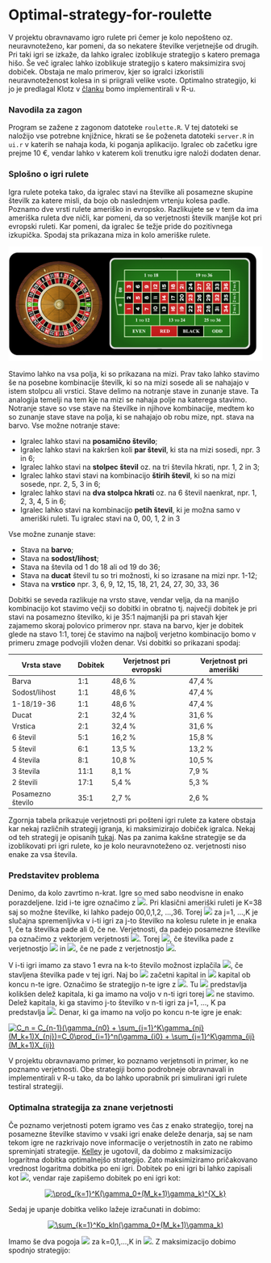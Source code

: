 # Optimal-strategy-for-roulette

V projektu obravnavamo igro rulete pri čemer je kolo nepošteno oz. neuravnoteženo, kar pomeni, da so nekatere številke verjetnejše od drugih. Pri taki igri se izkaže, da lahko igralec izoblikuje strategijo s katero premaga hišo. Še več igralec lahko izoblikuje strategijo s katero maksimizira svoj dobiček. Obstaja ne malo primerov, kjer so igralci izkoristili neuravnoteženost kolesa in si priigrali velike vsote. Optimalno strategijo, ki jo je predlagal Klotz v [članku](http://citeseerx.ist.psu.edu/viewdoc/download?doi=10.1.1.49.3373&rep=rep1&type=pdf) bomo implementirali v R-u.

### Navodila za zagon

Program se zažene z zagonom datoteke `roulette.R`. V tej datoteki se naložijo vse potrebne knjižnice, hkrati se še poženeta datoteki `server.R` in `ui.r` v katerih se nahaja koda, ki poganja aplikacijo. Igralec ob začetku igre prejme 10 €, vendar lahko v katerem koli trenutku igre naloži dodaten denar.

### Splošno o igri rulete

Igra rulete poteka tako, da igralec stavi na številke ali posamezne skupine številk za katere misli, da bojo ob naslednjem vrtenju kolesa padle. Poznamo dve vrsti rulete ameriško in evropsko. Razlikujete se v tem da ima ameriška ruleta dve ničli, kar pomeni, da so verjetnosti številk manjše kot pri evropski ruleti. Kar pomeni, da igralec še težje pride do pozitivnega izkupička. Spodaj sta prikazana miza in kolo ameriške rulete.

![Miza ameriške rulete](/images/american-roulette.png)

Stavimo lahko na vsa polja, ki so prikazana na mizi. Prav tako lahko stavimo še na posebne kombinacije številk, ki so na mizi sosede ali se nahajajo v istem stolpcu ali vrstici. Stave delimo na notranje stave in zunanje stave. Ta analogija temelji na tem kje na mizi se nahaja polje na katerega stavimo. Notranje stave so vse stave na številke in njihove kombinacije, medtem ko so zunanje stave stave na polja, ki se nahajajo ob robu mize, npt. stava na barvo. Vse možne notranje stave:
- Igralec lahko stavi na **posamično število**;
- Igralec  lahko stavi na kakršen koli **par števil**, ki sta na mizi sosedi, npr. 3 in 6;
- Igralec lahko stavi na **stolpec števil** oz. na tri števila hkrati, npr. 1, 2 in 3;
- Igralec lahko stavi stavi na kombinacijo **štirih števil**, ki so na mizi sosede, npr. 2, 5, 3 in 6;
- Igralec lahko stavi na **dva stolpca hkrati** oz. na 6 števil naenkrat, npr. 1, 2, 3, 4, 5 in 6;
- Igralec lahko stavi na kombinacijo **petih števil**, ki je možna samo v ameriški ruleti. Tu igralec stavi na 0, 00, 1, 2 in 3

Vse možne zunanje stave:
- Stava na **barvo**;
- Stava na **sodost/lihost**;
- Stava na števila od 1 do 18 ali od 19 do 36;
- Stava na **ducat** števil tu so tri možnosti, ki so izrasane na mizi npr. 1-12;
- Stava na **vrstico** npr. 3, 6, 9, 12, 15, 18, 21, 24, 27, 30, 33, 36

Dobitki se seveda razlikuje na vrsto stave, vendar velja, da na manjšo kombinacijo kot stavimo večji so dobitki in obratno tj. največji dobitek je pri stavi na posamezno številko, ki je 35:1 najmanjši pa pri stavah kjer zajamemo skoraj polovico primerov npr. stava na barvo, kjer je dobitek glede na stavo 1:1, torej če stavimo na najbolj verjetno kombinacijo bomo v primeru zmage podvojili vložen denar. Vsi dobitki so prikazani spodaj:

|Vrsta stave|Dobitek|Verjetnost pri evropski|Verjetnost pri ameriški|
|------|---------|--------|-------|
|Barva|1:1|48,6 %|47,4 %|
|Sodost/lihost|1:1|48,6 %|47,4 %|
|1-18/19-36|1:1|48,6 %|47,4 %|
|Ducat|2:1|32,4 %|31,6 %|
|Vrstica|2:1|32,4 %|31,6 %|
|6 števil|5:1|16,2 %|15,8 %|
|5 števil|6:1|13,5 %|13,2 %|
|4 števila|8:1|10,8 %|10,5 %|
|3 števila| 11:1|8,1 %|7,9 %|
|2 števili|17:1|5,4 %|5,3 %|
|Posamezno število|35:1|2,7 %|2,6 %|

Zgornja tabela prikazuje verjetnosti pri pošteni igri rulete za katere obstaja kar nekaj različnih strategij igranja, ki maksimizirajo dobiček igralca. Nekaj od teh strategij je opisanih [tukaj](https://www.roulettesites.org/strategies/). Nas pa zanima kakšne strategije se da izoblikovati pri igri rulete, ko je kolo neuravnoteženo oz. verjetnosti niso enake za vsa števila.

### Predstavitev problema

Denimo, da kolo zavrtimo n-krat. Igre so med sabo neodvisne in enako porazdeljene. Izid i-te igre označimo z <img src="https://render.githubusercontent.com/render/math?math=X_i=(X_{i1},\dots,X_{iK})^T">. Pri klasični ameriški ruleti je K=38 saj so možne številke, ki lahko padejo 00,0,1,2, ...,36. Torej <img src="https://render.githubusercontent.com/render/math?math=X_{ij}"> za j=1, ...,K je slučajna spremenljivka v i-ti igri za j-to številko na kolesu rulete in je enaka 1, če ta številka pade ali 0, če ne. Verjetnosti, da padejo posamezne številke pa označimo z vektorjem verjetnosti <img src="https://render.githubusercontent.com/render/math?math=p=(p_1,\dots,p_K)">. Torej <img src="https://render.githubusercontent.com/render/math?math=X_{ij}=1">, če številka pade z verjetnostjo <img src="https://render.githubusercontent.com/render/math?math=p_j"> in <img src="https://render.githubusercontent.com/render/math?math=X_{ij}=0">, če ne pade z verjetnostjo <img src="https://render.githubusercontent.com/render/math?math=1-p_j">. 

V i-ti igri imamo za stavo 1 evra na k-to število možnost izplačila <img src="https://render.githubusercontent.com/render/math?math=M_k">, če stavljena številka pade v tej igri. Naj bo <img src="https://render.githubusercontent.com/render/math?math=C_0"> začetni kapital in <img src="https://render.githubusercontent.com/render/math?math=C_n"> kapital ob koncu n-te igre. Označimo še strategijo n-te igre z <img src="https://render.githubusercontent.com/render/math?math=\gamma_n=(\gamma_{n0},\gamma_{n1},\dots,\gamma_{nK})^T">. Tu <img src="https://render.githubusercontent.com/render/math?math=\gamma_{n0}"> predstavlja kolikšen delež kapitala, ki ga imamo na voljo v n-ti igri torej <img src="https://render.githubusercontent.com/render/math?math=C_{n-1}"> ne stavimo. Delež kapitala, ki ga stavimo j-to številko v n-ti igri za j=1, ..., K pa predstavlja <img src="https://render.githubusercontent.com/render/math?math=\gamma_{nj}">. Denar, ki ga imamo na voljo po koncu n-te igre je enak:

<a href="https://www.codecogs.com/eqnedit.php?latex=C_n&space;=&space;C_{n-1}(\gamma_{n0}&space;&plus;&space;\sum_{j=1}^K\gamma_{nj}(M_k&plus;1)X_{nj})=C_0\prod_{i=1}^n(\gamma_{i0}&space;&plus;&space;\sum_{j=1}^K\gamma_{ij}(M_k&plus;1)X_{ij})" target="_blank"><img src="https://latex.codecogs.com/gif.latex?C_n&space;=&space;C_{n-1}(\gamma_{n0}&space;&plus;&space;\sum_{j=1}^K\gamma_{nj}(M_k&plus;1)X_{nj})=C_0\prod_{i=1}^n(\gamma_{i0}&space;&plus;&space;\sum_{j=1}^K\gamma_{ij}(M_k&plus;1)X_{ij})" title="C_n = C_{n-1}(\gamma_{n0} + \sum_{j=1}^K\gamma_{nj}(M_k+1)X_{nj})=C_0\prod_{i=1}^n(\gamma_{i0} + \sum_{j=1}^K\gamma_{ij}(M_k+1)X_{ij})" /></a>

V projektu obravnavamo primer, ko poznamo verjetnsoti in primer, ko ne poznamo verjetnosti. Obe strategiji bomo podrobneje obravnavali in implementirali v R-u tako, da bo lahko uporabnik pri simulirani igri rulete testiral strategiji.

### Optimalna strategija za znane verjetnosti

Če poznamo verjetnosti potem igramo ves čas z enako strategijo, torej na posamezne številke stavimo v vsaki igri enake deleže denarja, saj se nam tekom igre ne razkrivajo nove informacije o verjetnostih in zato ne rabimo spreminjati strategije. [Kelley](https://www.princeton.edu/~wbialek/rome/refs/kelly_56.pdf) je ugotovil, da dobimo z maksimizacijo logaritma dobitka optimalnejšo strategijo. Zato maksimiziramo pričakovano vrednost logaritma dobitka po eni igri. Dobitek po eni igri bi lahko zapisali kot <img src="https://render.githubusercontent.com/render/math?math=C_1">, vendar raje zapišemo dobitek po eni igri kot:

<p align="center">
  <a href="https://www.codecogs.com/eqnedit.php?latex=\prod_{k=1}^K(\gamma_0&plus;(M_k&plus;1)\gamma_k)^{X_k}" target="_blank"><img src="https://latex.codecogs.com/gif.latex?\prod_{k=1}^K(\gamma_0&plus;(M_k&plus;1)\gamma_k)^{X_k}" title="\prod_{k=1}^K(\gamma_0+(M_k+1)\gamma_k)^{X_k}" /></a>
</p>

Sedaj je upanje dobitka veliko lažeje izračunati in dobimo:

<p align="center">
<a href="https://www.codecogs.com/eqnedit.php?latex=\sum_{k=1}^Kp_kln(\gamma_0&plus;(M_k&plus;1)\gamma_k)" target="_blank"><img src="https://latex.codecogs.com/gif.latex?\sum_{k=1}^Kp_kln(\gamma_0&plus;(M_k&plus;1)\gamma_k)" title="\sum_{k=1}^Kp_kln(\gamma_0+(M_k+1)\gamma_k)" /></a>
</p>

Imamo še dva pogoja <img src="https://render.githubusercontent.com/render/math?math=\gamma_k\geq"> za k=0,1,...,K in <img src="https://render.githubusercontent.com/render/math?math=\sum_{k=0}^K\gamma_k=1">. Z maksimizacijo dobimo spodnjo strategijo:



